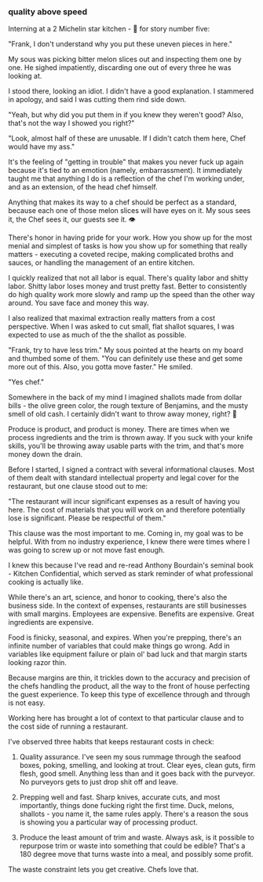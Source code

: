 ### quality above speed

Interning at a 2 Michelin star kitchen - 🧵 for story number five:

"Frank, I don't understand why you put these uneven pieces in here."

My sous was picking bitter melon slices out and inspecting them one by one. He sighed impatiently, discarding one out of every three he was looking at.

I stood there, looking an idiot. I didn't have a good explanation. I stammered in apology, and said I was cutting them rind side down.

"Yeah, but why did you put them in if you knew they weren't good? Also, that's not the way I showed you right?"

"Look, almost half of these are unusable. If I didn't catch them here, Chef would have my ass."

It's the feeling of "getting in trouble" that makes you never fuck up again because it's tied to an emotion (namely, embarrassment). It immediately taught me that anything I do is a reflection of the chef I'm working under, and as an extension, of the head chef himself.

Anything that makes its way to a chef should be perfect as a standard, because each one of those melon slices will have eyes on it. My sous sees it, the Chef sees it, our guests see it. 👁

There's honor in having pride for your work. How you show up for the most menial and simplest of tasks is how you show up for something that really matters - executing a coveted recipe, making complicated broths and sauces, or handling the management of an entire kitchen.

I quickly realized that not all labor is equal. There's quality labor and shitty labor. Shitty labor loses money and trust pretty fast. Better to consistently do high quality work more slowly and ramp up the speed than the other way around. You save face and money this way.

I also realized that maximal extraction really matters from a cost perspective. When I was asked to cut small, flat shallot squares, I was expected to use as much of the the shallot as possible.

"Frank, try to have less trim." My sous pointed at the hearts on my board and thumbed some of them. "You can definitely use these and get some more out of this. Also, you gotta move faster." He smiled. 

"Yes chef."

Somewhere in the back of my mind I imagined shallots made from dollar bills - the olive green color, the rough texture of Benjamins, and the musty smell of old cash. I certainly didn't want to throw away money, right? 🤣

Produce is product, and product is money. There are times when we process ingredients and the trim is thrown away. If you suck with your knife skills, you'll be throwing away usable parts with the trim, and that's more money down the drain.

Before I started, I signed a contract with several informational clauses. Most of them dealt with standard intellectual property and legal cover for the restaurant, but one clause stood out to me:

"The restaurant will incur significant expenses as a result of having you here. The cost of materials that you will work on and therefore potentially lose is significant. Please be respectful of them."

This clause was the most important to me. Coming in, my goal was to be helpful. With from no industry experience, I knew there were times where I was going to screw up or not move fast enough.

I knew this because I've read and re-read Anthony Bourdain's seminal book - Kitchen Confidential, which served as stark reminder of what professional cooking is actually like.

While there's an art, science, and honor to cooking, there's also the business side. In the context of expenses, restaurants are still businesses with small margins. Employees are expensive. Benefits are expensive. Great ingredients are expensive.

Food is finicky, seasonal, and expires. When you're prepping, there's an infinite number of variables that could make things go wrong. Add in variables like equipment failure or plain ol' bad luck and that margin starts looking razor thin. 

Because margins are thin, it trickles down to the accuracy and precision of the chefs handling the product, all the way to the front of house perfecting the guest experience. To keep this type of excellence through and through is not easy.

Working here has brought a lot of context to that particular clause and to the cost side of running a restaurant.

I've observed three habits that keeps restaurant costs in check:

1. Quality assurance. I've seen my sous rummage through the seafood boxes, poking, smelling, and looking at trout. Clear eyes, clean guts, firm flesh, good smell. Anything less than and it goes back with the purveyor. No purveyors gets to just drop shit off and leave.

2. Prepping well and fast. Sharp knives, accurate cuts, and most importantly, things done fucking right the first time. Duck, melons, shallots - you name it, the same rules apply. There's a reason the sous is showing you a particular way of processing product.

3. Produce the least amount of trim and waste. Always ask, is it possible to repurpose trim or waste into something that could be edible? That's a 180 degree move that turns waste into a meal, and possibly some profit.
   
The waste constraint lets you get creative. Chefs love that.
